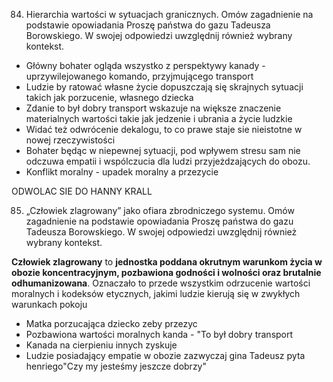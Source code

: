 84. Hierarchia wartości w sytuacjach granicznych. Omów zagadnienie na podstawie opowiadania Proszę państwa do gazu Tadeusza Borowskiego. W swojej odpowiedzi uwzględnij również wybrany kontekst.
-  Główny bohater ogląda wszystko z perspektywy kanady - uprzywilejowanego komando, przyjmującego transport
- Ludzie by ratować własne życie dopuszczają się skrajnych sytuacji takich jak porzucenie, własnego dziecka
- Zdanie to był dobry transport wskazuje na większe znaczenie materialnych wartości takie jak jedzenie i ubrania a życie ludzkie
- Widać też odwrócenie dekalogu, to co prawe staje sie nieistotne w nowej rzeczywistości
- Bohater będąc w niepewnej sytuacji, pod wpływem stresu sam nie odczuwa empatii i wspólczucia dla ludzi przyjeżdzających do obozu. 
- Konflikt moralny - upadek moralny a przezycie 

ODWOLAC SIE DO HANNY KRALL


85. „Człowiek zlagrowany” jako ofiara zbrodniczego systemu. Omów zagadnienie na podstawie opowiadania Proszę państwa do gazu Tadeusza Borowskiego. W swojej odpowiedzi uwzględnij również wybrany kontekst.

**Człowiek zlagrowany** to **jednostka poddana okrutnym warunkom życia w obozie koncentracyjnym, pozbawiona godności i wolności oraz brutalnie odhumanizowana**. Oznaczało to przede wszystkim odrzucenie wartości moralnych i kodeksów etycznych, jakimi ludzie kierują się w zwykłych warunkach pokoju
-  Matka porzucająca dziecko zeby przezyc
-  Pozbawiona wartości moralnych kanda - "To był dobry transport
-  Kanada na cierpieniu innych zyskuje
- Ludzie posiadający empatie w obozie zazwyczaj gina Tadeusz pyta henriego"Czy my jesteśmy jeszcze dobrzy"